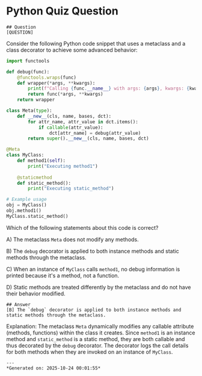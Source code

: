 # Python Quiz Question
    
    ## Question
    [QUESTION]
Consider the following Python code snippet that uses a metaclass and a class decorator to achieve some advanced behavior:

```python
import functools

def debug(func):
    @functools.wraps(func)
    def wrapper(*args, **kwargs):
        print(f"Calling {func.__name__} with args: {args}, kwargs: {kwargs}")
        return func(*args, **kwargs)
    return wrapper

class Meta(type):
    def __new__(cls, name, bases, dct):
        for attr_name, attr_value in dct.items():
            if callable(attr_value):
                dct[attr_name] = debug(attr_value)
        return super().__new__(cls, name, bases, dct)

@Meta
class MyClass:
    def method1(self):
        print("Executing method1")
    
    @staticmethod
    def static_method():
        print("Executing static_method")

# Example usage
obj = MyClass()
obj.method1()
MyClass.static_method()
```

Which of the following statements about this code is correct?

A) The metaclass `Meta` does not modify any methods.

B) The `debug` decorator is applied to both instance methods and static methods through the metaclass.

C) When an instance of `MyClass` calls `method1`, no debug information is printed because it's a method, not a function.

D) Static methods are treated differently by the metaclass and do not have their behavior modified.
    
    ## Answer
    [B] The `debug` decorator is applied to both instance methods and static methods through the metaclass.

Explanation:
The metaclass `Meta` dynamically modifies any callable attribute (methods, functions) within the class it creates. Since `method1` is an instance method and `static_method` is a static method, they are both callable and thus decorated by the `debug` decorator. The decorator logs the call details for both methods when they are invoked on an instance of `MyClass`.
    
    ---
    *Generated on: 2025-10-24 00:01:55*
    
